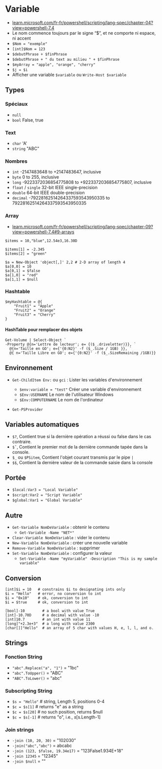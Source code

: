 # Variable
- [learn.microsoft.com/fr-fr/powershell/scripting/lang-spec/chapter-04?view=powershell-7.4](https://learn.microsoft.com/fr-fr/powershell/scripting/lang-spec/chapter-04?view=powershell-7.4)
- Le nom commence toujours par le signe “$”, et ne comporte ni espace, ni accent
- `$Nom = "exemple"`
- `[int]$Nom = 123`
- `$debutPhrase + $finPhrase`
- `$debutPhrase + " du text au milieu " + $finPhrase`
- `$myArray = "apple", "orange", "cherry"`
- `$j = $i`
- Afficher une variable `$variable` ou `Write-Host $variable` 

## Types
### Spéciaux
- `null`
- `bool` False, true
### Text
- `char` 'A'
- `string` "ABC"
### Nombres
- `int` -2147483648 to +2147483647, inclusive
- `byte` 0 to 255, inclusive
- `long` -9223372036854775808 to +9223372036854775807, inclusive
- `float` / `single` 32-bit IEEE single-precision
- `double` 64-bit IEEE double-precision
- `decimal` -79228162514264337593543950335 to 79228162514264337593543950335
### Array
- [learn.microsoft.com/fr-fr/powershell/scripting/lang-spec/chapter-09?view=powershell-7.4#9-arrays](https://learn.microsoft.com/fr-fr/powershell/scripting/lang-spec/chapter-09?view=powershell-7.4#9-arrays)
```
$items = 10,"blue",12.54e3,16.30D
```

```
$items[1] = -2.345
$items[2] = "green"
```

```
$a = New-Object 'object[,]' 2,2 # 2-D array of length 4
$a[0,0] = 10
$a[0,1] = $false
$a[1,0] = "red"
$a[1,1] = $null
```
### Hashtable
```
$myHashtable = @{
    "Fruit1" = "Apple"
    "Fruit2" = "Orange"
    "Fruit3" = "Cherry"
}
```

#### HashTable pour remplacer des objets
```
Get-Volume | Select-Object `
-Property @{n='Lettre de lecteur'; e= {($_.driveletter)}}, `
  @{n='Taille en GO'; e={'{0:N2}' -f ($_.Size / 1GB) }}, `
  @{ n='Taille Libre en GO'; e={'{0:N2}' -f ($_.SizeRemaining /1GB)}}
```

## Environnement 
- `Get-ChildItem Env:` ou `gci` : Lister les variables d'environnement
  - `$env:variable = "test"` Créer une variable d'environnement
  - `$Env:USERNAME` Le nom de l'utilisateur Windows
  - `$Env:COMPUTERNAME` Le nom de l'ordinateur

- `Get-PSProvider`

## Variables automatiques
- `$?`, Contient true si la dernière opération a réussi ou false dans le cas contraire.
- `$ˆ`, Contient le premier mot de la dernière commande tapée dans la console.
- `$_` ou `$PSitem`, Contient l'objet courant transmis par le pipe `|`
- `$$`, Contient la dernière valeur de la commande saisie dans la console

## Portée
- `$local:Var3 = "Local Variable"`
- `$script:Var2 = "Script Variable"`
- `$global:Var1 = "Global Variable"`

## Autre
- `Get-Variable NomDeVariable` : obtenir le contenu
  - `Get-Variable -Name "NET*"`
- `Clear-Variable NomDeVariable` : vider le contenu
- `New-Variable NomDeVariable` : créer une nouvelle variable
- `Remove-Variable NomDeVariable` : supprimer
- `Set-Variable NomDeVariable` : configurer la valeur
  - `Set-Variable -Name "myVariable" -Description "This is my sample variable"`

## Conversion
```
[int]$i = 10   # constrains $i to designating ints only
$i = "Hello"   # error, no conversion to int
$i = "0x10"    # ok, conversion to int
$i = $true     # ok, conversion to int

[bool]-10        # a bool with value True
[int]-10.70D     # a decimal with value -10
[int]10.7        # an int with value 11
[long]"+2.3e+3"  # a long with value 2300
[char[]]"Hello"  # an array of 5 char with values H, e, l, l, and o.
```

## Strings
### Fonction String
- `"abc".Replace("a", "1")` = "1bc"
- `"abc".ToUpper()` = "ABC"
- `"ABC".ToLower()` = "abc"

### Subscripting String
- `$s = "Hello"`   # string, Length 5, positions 0-4
- `$c = $s[1]`     # returns "e" as a string
- `$c = $s[20]`    # no such position, returns $null
- `$c = $s[-1]`    # returns "o", i.e., $s[$s.Length-1]

### Join strings
- `-join (10, 20, 30)` = "102030"
- `-join("abc","abc")` = abcabc
- `-join (123, $false, 19.34e17)` = "123False1.934E+18"
- `-join 12345` = "12345"
- `-join $null` = ""